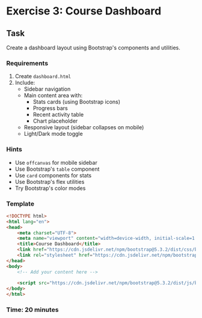 # Exercise 3: Course Dashboard

## Task
Create a dashboard layout using Bootstrap's components and utilities.

### Requirements
1. Create `dashboard.html`
2. Include:
   - Sidebar navigation
   - Main content area with:
     - Stats cards (using Bootstrap icons)
     - Progress bars
     - Recent activity table
     - Chart placeholder
   - Responsive layout (sidebar collapses on mobile)
   - Light/Dark mode toggle

### Hints
- Use `offcanvas` for mobile sidebar
- Use Bootstrap's `table` component
- Use `card` components for stats
- Use Bootstrap's flex utilities
- Try Bootstrap's color modes

### Template
```html
<!DOCTYPE html>
<html lang="en">
<head>
    <meta charset="UTF-8">
    <meta name="viewport" content="width=device-width, initial-scale=1.0">
    <title>Course Dashboard</title>
    <link href="https://cdn.jsdelivr.net/npm/bootstrap@5.3.2/dist/css/bootstrap.min.css" rel="stylesheet">
    <link rel="stylesheet" href="https://cdn.jsdelivr.net/npm/bootstrap-icons@1.11.1/font/bootstrap-icons.css">
</head>
<body>
    <!-- Add your content here -->
    
    <script src="https://cdn.jsdelivr.net/npm/bootstrap@5.3.2/dist/js/bootstrap.bundle.min.js"></script>
</body>
</html>
```

### Time: 20 minutes 